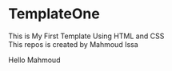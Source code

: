 # TemplateOne
This is My First Template Using HTML and CSS
<br/>This repos is created by Mahmoud Issa

Hello Mahmoud
